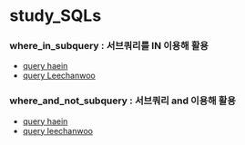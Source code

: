 # study_SQLs
### where_in_subquery : 서브쿼리를 IN 이용해 활용
- [query haein](./haein/w3schools/where_in_subquery.sql)
- [query Leechanwoo](./chanwho/w3schools/where_in_subquery.sql)

### where_and_not_subquery : 서브쿼리 and 이용해 활용
- [query haein](./haein/w3schools/where_and_not.sql)
- [query leechanwoo](./chanwho/w3schools/where_and_not.sql)